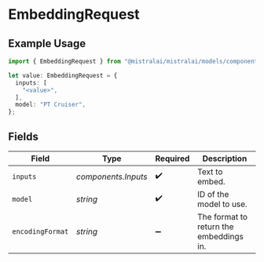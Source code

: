 # EmbeddingRequest

## Example Usage

```typescript
import { EmbeddingRequest } from "@mistralai/mistralai/models/components";

let value: EmbeddingRequest = {
  inputs: [
    "<value>",
  ],
  model: "PT Cruiser",
};
```

## Fields

| Field                                   | Type                                    | Required                                | Description                             |
| --------------------------------------- | --------------------------------------- | --------------------------------------- | --------------------------------------- |
| `inputs`                                | *components.Inputs*                     | :heavy_check_mark:                      | Text to embed.                          |
| `model`                                 | *string*                                | :heavy_check_mark:                      | ID of the model to use.                 |
| `encodingFormat`                        | *string*                                | :heavy_minus_sign:                      | The format to return the embeddings in. |